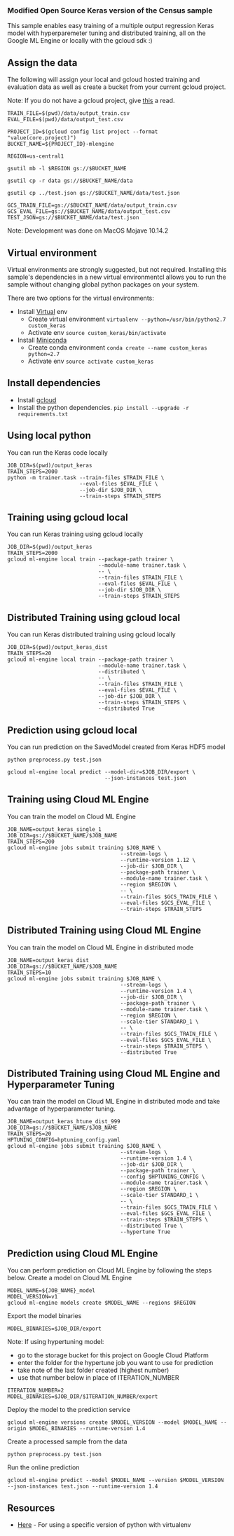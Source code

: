 ### Modified Open Source Keras version of the Census sample

This sample enables easy training of a multiple output regression Keras model with hyperparemeter tuning and distributed training, all on the Google ML Engine or locally with the gcloud sdk :)

## Assign the data

The following will assign your local and gcloud hosted training and evaluation data as well as create a bucket from your current gcloud project.

Note: If you do not have a gcloud project, give [this](https://cloud.google.com/ml-engine/docs/tensorflow/getting-started-training-prediction) a read.

```
TRAIN_FILE=$(pwd)/data/output_train.csv
EVAL_FILE=$(pwd)/data/output_test.csv

PROJECT_ID=$(gcloud config list project --format "value(core.project)")
BUCKET_NAME=${PROJECT_ID}-mlengine

REGION=us-central1

gsutil mb -l $REGION gs://$BUCKET_NAME

gsutil cp -r data gs://$BUCKET_NAME/data

gsutil cp ../test.json gs://$BUCKET_NAME/data/test.json

GCS_TRAIN_FILE=gs://$BUCKET_NAME/data/output_train.csv
GCS_EVAL_FILE=gs://$BUCKET_NAME/data/output_test.csv
TEST_JSON=gs://$BUCKET_NAME/data/test.json
```

Note: Development was done on MacOS Mojave 10.14.2

## Virtual environment

Virtual environments are strongly suggested, but not required. Installing this
sample's dependencies in a new virtual environmentcl allows you to run the sample
without changing global python packages on your system.

There are two options for the virtual environments:

 * Install [Virtual](https://virtualenv.pypa.io/en/stable/) env
   * Create virtual environment `virtualenv --python=/usr/bin/python2.7 custom_keras`
   * Activate env `source custom_keras/bin/activate`
 * Install [Miniconda](https://conda.io/miniconda.html)
   * Create conda environment `conda create --name custom_keras python=2.7`
   * Activate env `source activate custom_keras`

## Install dependencies

 * Install [gcloud](https://cloud.google.com/sdk/gcloud/)
 * Install the python dependencies. `pip install --upgrade -r requirements.txt`

## Using local python

You can run the Keras code locally

```
JOB_DIR=$(pwd)/output_keras
TRAIN_STEPS=2000
python -m trainer.task --train-files $TRAIN_FILE \
                       --eval-files $EVAL_FILE \
                       --job-dir $JOB_DIR \
                       --train-steps $TRAIN_STEPS
```

## Training using gcloud local

You can run Keras training using gcloud locally

```
JOB_DIR=$(pwd)/output_keras
TRAIN_STEPS=2000
gcloud ml-engine local train --package-path trainer \
                             --module-name trainer.task \
                             -- \
                             --train-files $TRAIN_FILE \
                             --eval-files $EVAL_FILE \
                             --job-dir $JOB_DIR \
                             --train-steps $TRAIN_STEPS
```

## Distributed Training using gcloud local

You can run Keras distributed training using gcloud locally

```
JOB_DIR=$(pwd)/output_keras_dist
TRAIN_STEPS=20
gcloud ml-engine local train --package-path trainer \
                             --module-name trainer.task \
                             --distributed \
                             -- \
                             --train-files $TRAIN_FILE \
                             --eval-files $EVAL_FILE \
                             --job-dir $JOB_DIR \
                             --train-steps $TRAIN_STEPS \
                             --distributed True
```

## Prediction using gcloud local

You can run prediction on the SavedModel created from Keras HDF5 model

```
python preprocess.py test.json
```

```
gcloud ml-engine local predict --model-dir=$JOB_DIR/export \
                               --json-instances test.json
```

## Training using Cloud ML Engine

You can train the model on Cloud ML Engine

```
JOB_NAME=output_keras_single_1
JOB_DIR=gs://$BUCKET_NAME/$JOB_NAME
TRAIN_STEPS=200
gcloud ml-engine jobs submit training $JOB_NAME \
                                    --stream-logs \
                                    --runtime-version 1.12 \
                                    --job-dir $JOB_DIR \
                                    --package-path trainer \
                                    --module-name trainer.task \
                                    --region $REGION \
                                    -- \
                                    --train-files $GCS_TRAIN_FILE \
                                    --eval-files $GCS_EVAL_FILE \
                                    --train-steps $TRAIN_STEPS
```

## Distributed Training using Cloud ML Engine

You can train the model on Cloud ML Engine in distributed mode

```
JOB_NAME=output_keras_dist
JOB_DIR=gs://$BUCKET_NAME/$JOB_NAME
TRAIN_STEPS=10
gcloud ml-engine jobs submit training $JOB_NAME \
                                    --stream-logs \
                                    --runtime-version 1.4 \
                                    --job-dir $JOB_DIR \
                                    --package-path trainer \
                                    --module-name trainer.task \
                                    --region $REGION \
                                    --scale-tier STANDARD_1 \
                                    -- \
                                    --train-files $GCS_TRAIN_FILE \
                                    --eval-files $GCS_EVAL_FILE \
                                    --train-steps $TRAIN_STEPS \
                                    --distributed True

```

## Distributed Training using Cloud ML Engine and Hyperparameter Tuning

You can train the model on Cloud ML Engine in distributed mode and take advantage of hyperparameter tuning.

```
JOB_NAME=output_keras_htune_dist_999
JOB_DIR=gs://$BUCKET_NAME/$JOB_NAME
TRAIN_STEPS=20
HPTUNING_CONFIG=hptuning_config.yaml
gcloud ml-engine jobs submit training $JOB_NAME \
                                    --stream-logs \
                                    --runtime-version 1.4 \
                                    --job-dir $JOB_DIR \
                                    --package-path trainer \
                                    --config $HPTUNING_CONFIG \
                                    --module-name trainer.task \
                                    --region $REGION \
                                    --scale-tier STANDARD_1 \
                                    -- \
                                    --train-files $GCS_TRAIN_FILE \
                                    --eval-files $GCS_EVAL_FILE \
                                    --train-steps $TRAIN_STEPS \
                                    --distributed True \
                                    --hypertune True
```

## Prediction using Cloud ML Engine

You can perform prediction on Cloud ML Engine by following the steps below.
Create a model on Cloud ML Engine

```
MODEL_NAME=${JOB_NAME}_model
MODEL_VERSION=v1
gcloud ml-engine models create $MODEL_NAME --regions $REGION
```

Export the model binaries

```
MODEL_BINARIES=$JOB_DIR/export
```

Note: If using hypertuning model:

* go to the storage bucket for this project on Google Cloud Platform 
* enter the folder for the hypertune job you want to use for prediction
* take note of the last folder created (highest number)
* use that number below in place of ITERATION_NUMBER

```
ITERATION_NUMBER=2
MODEL_BINARIES=$JOB_DIR/$ITERATION_NUMBER/export
```


Deploy the model to the prediction service

```
gcloud ml-engine versions create $MODEL_VERSION --model $MODEL_NAME --origin $MODEL_BINARIES --runtime-version 1.4
```

Create a processed sample from the data

```
python preprocess.py test.json
```

Run the online prediction

```
gcloud ml-engine predict --model $MODEL_NAME --version $MODEL_VERSION --json-instances test.json --runtime-version 1.4
```

## Resources

* [Here](https://stackoverflow.com/questions/1534210/use-different-python-version-with-virtualenv) - For using a specific version of python with virtualenv
